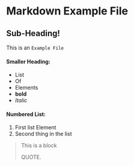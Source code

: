 # Markdown Example File

## Sub-Heading!
This is an `Example File`

#### Smaller Heading:
- List
- Of
- Elements
- **bold**
- _Italic_

#### Numbered List:

1. First list Element
2. Second thing in the list

> This is
> a block
>
> QUOTE.
